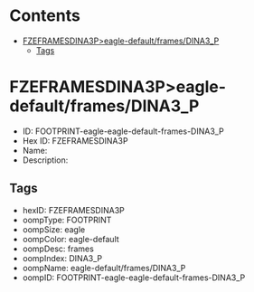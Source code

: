 



Contents
========

* [FZEFRAMESDINA3P>eagle-default/frames/DINA3_P](#fzeframesdina3peagle-defaultframesdina3_p)
	* [Tags](#tags)

# FZEFRAMESDINA3P>eagle-default/frames/DINA3_P

- ID: FOOTPRINT-eagle-eagle-default-frames-DINA3_P
- Hex ID: FZEFRAMESDINA3P
- Name: 
- Description: 

## Tags

- hexID: FZEFRAMESDINA3P
- oompType: FOOTPRINT
- oompSize: eagle
- oompColor: eagle-default
- oompDesc: frames
- oompIndex: DINA3_P
- oompName: eagle-default/frames/DINA3_P
- oompID: FOOTPRINT-eagle-eagle-default-frames-DINA3_P
